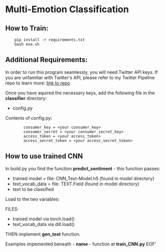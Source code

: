 # Multi-Emotion Classification
## How to Train:
        pip install -r requirements.txt
        bash exe.sh
## Additional Requirements:
In order to run this program seamlessly, you will need Twitter API keys. If you are unfamiliar with Twitter's API, please refer to my Twitter Pipeline repo to learn more: [link to repo](https://github.com/FinchMF/Twitter_Data_Pipeline)

Once you have aquired the necessary keys, add the following file in the **classifier** directory:
* config.py 

Contents of config.py:

            consumer_key = <your consumer_key>
            consumer_secret = <your consumer_secret_key>
            access_token = <your access_token>
            access_secret_token = <your access_secret_token>

## How to use trained CNN
In build.py you find the function **predict_sentiment** - this function passes:
* trained model = file: CNN_Text-Model.h5 (found in model directory)
* text_vocab_data = file: TEXT.Field (found in model directory)
* text to be classified

Load to the two variables:

 FILES:
* trained model via torch.load()
* text_vocab_data via dill.load()

THEN implement **gen_test** function.

Examples impemented beneath - **name** - function at **train_CNN.py** EOF'